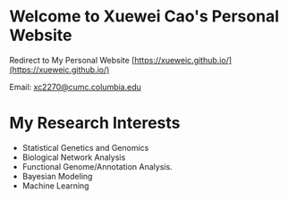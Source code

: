 # Welcome to Xuewei Cao's Personal Website


Redirect to My Personal Website [https://xueweic.github.io/](https://xueweic.github.io/)

Email: [xc2270@cumc.columbia.edu](mailto:xc2270@cumc.columbia.edu)

# My Research Interests
* Statistical Genetics and Genomics
* Biological Network Analysis
* Functional Genome/Annotation Analysis.
* Bayesian Modeling
* Machine Learning